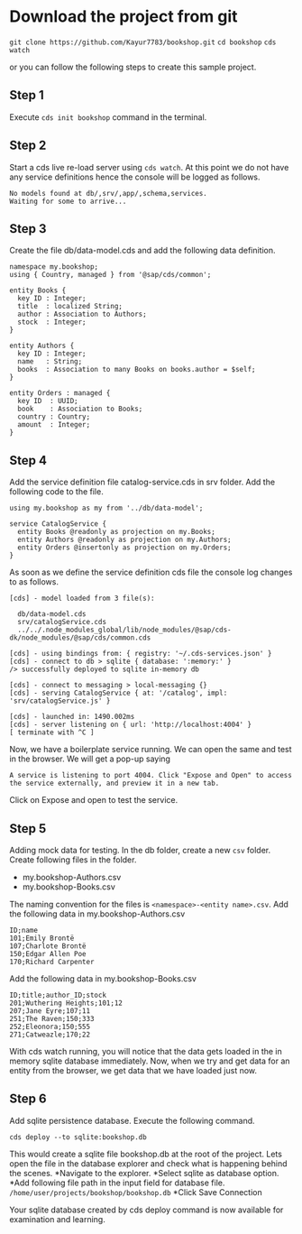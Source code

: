 # Download the project from git

`git clone https://github.com/Kayur7783/bookshop.git`
`cd bookshop`
`cds watch`

or you can follow the following steps to create this sample project.

## Step 1

Execute `cds init bookshop` command in the terminal.

## Step 2

Start a cds live re-load server using `cds watch`. 
At this point we do not have any service definitions hence the console will be logged as follows.
   ``` 
   No models found at db/,srv/,app/,schema,services.
   Waiting for some to arrive...
```

## Step 3
Create the file db/data-model.cds and add the following data definition.


```
namespace my.bookshop;
using { Country, managed } from '@sap/cds/common';

entity Books {
  key ID : Integer;
  title  : localized String;
  author : Association to Authors;
  stock  : Integer;
}

entity Authors {
  key ID : Integer;
  name   : String;
  books  : Association to many Books on books.author = $self;
}

entity Orders : managed {
  key ID  : UUID;
  book    : Association to Books;
  country : Country;
  amount  : Integer;
}
```

## Step 4
Add the service definition file catalog-service.cds in srv folder.
Add the following code to the file. 
```
using my.bookshop as my from '../db/data-model';

service CatalogService {
  entity Books @readonly as projection on my.Books;
  entity Authors @readonly as projection on my.Authors;
  entity Orders @insertonly as projection on my.Orders;
}
```

As soon as we define the service definition cds file the console log changes to as follows. 
```
[cds] - model loaded from 3 file(s):

  db/data-model.cds
  srv/catalogService.cds
  ../../.node_modules_global/lib/node_modules/@sap/cds-dk/node_modules/@sap/cds/common.cds

[cds] - using bindings from: { registry: '~/.cds-services.json' }
[cds] - connect to db > sqlite { database: ':memory:' }
/> successfully deployed to sqlite in-memory db

[cds] - connect to messaging > local-messaging {}
[cds] - serving CatalogService { at: '/catalog', impl: 'srv/catalogService.js' }

[cds] - launched in: 1490.002ms
[cds] - server listening on { url: 'http://localhost:4004' }
[ terminate with ^C ]
```
Now, we have a boilerplate service running. 
We can open the same and test in the browser. 
We will get a pop-up saying 
```
A service is listening to port 4004. Click "Expose and Open" to access the service externally, and preview it in a new tab.
```
Click on Expose and open to test the service. 

## Step 5
Adding mock data for testing.
In the db folder, create a new `csv` folder. 
Create following files in the folder. 
* my.bookshop-Authors.csv
* my.bookshop-Books.csv

The naming convention for the files is `<namespace>-<entity name>.csv`.
Add the following data in my.bookshop-Authors.csv
```
ID;name
101;Emily Brontë
107;Charlote Brontë
150;Edgar Allen Poe
170;Richard Carpenter
```

Add the following data in my.bookshop-Books.csv
```
ID;title;author_ID;stock
201;Wuthering Heights;101;12
207;Jane Eyre;107;11
251;The Raven;150;333
252;Eleonora;150;555
271;Catweazle;170;22
```
With cds watch running, you will notice that the data gets loaded in the in memory sqlite database immediately. 
Now, when we try and get data for an entity from the browser, we get data that we have loaded just now. 

## Step 6
Add sqlite persistence database.
Execute the following command. 
```
cds deploy --to sqlite:bookshop.db
```

This would create a sqlite file bookshop.db at the root of the project. 
Lets open the file in the database explorer and check what is happening behind the scenes. 
*Navigate to the explorer.
*Select sqlite as database option. 
*Add following file path in the input field for database file. `/home/user/projects/bookshop/bookshop.db`
*Click Save Connection

Your sqlite database created by cds deploy command is now available for examination and learning. 


